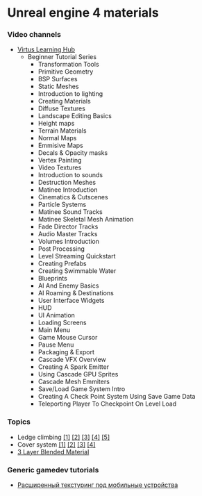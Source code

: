 # Unreal engine 4 materials

### Video channels

* [Virtus Learning Hub](https://www.youtube.com/user/VirtusEdu)  
    * Beginner Tutorial Series
        * Transformation Tools
        * Primitive Geometry
        * BSP Surfaces
        * Static Meshes
        * Introduction to lighting 
        * Creating Materials 
        * Diffuse Textures
        * Landscape Editing Basics 
        * Height maps
        * Terrain Materials
        * Normal Maps
        * Emmisive Maps
        * Decals & Opacity masks
        * Vertex Painting
        * Video Textures
        * Introduction to sounds
        * Destruction Meshes
        * Matinee Introduction
        * Cinematics & Cutscenes
        * Particle Systems
        * Matinee Sound Tracks
        * Matinee Skeletal Mesh Animation
        * Fade Director Tracks
        * Audio Master Tracks
        * Volumes Introduction
        * Post Processing
        * Level Streaming Quickstart
        * Creating Prefabs
        * Creating Swimmable Water
        * Blueprints
        * AI And Enemy Basics
        * AI Roaming & Destinations
        * User Interface Widgets
        * HUD
        * UI Animation
        * Loading Screens
        * Main Menu
        * Game Mouse Cursor
        * Pause Menu
        * Packaging & Export
        * Cascade VFX Overview
        * Creating A Spark Emitter
        * Using Cascade GPU Sprites
        * Cascade Mesh Emmiters
        * Save/Load Game System Intro
        * Creating A Check Point System Using Save Game Data
        * Teleporting Player To Checkpoint On Level Load

### Topics

* Ledge climbing [[1]](https://www.youtube.com/watch?v=4yjcwZLQqlE) [[2]](https://www.youtube.com/watch?v=H2xqW7lKkyw)
[[3]](https://www.youtube.com/watch?v=2vDjzr9EvUc) [[4]](https://www.youtube.com/watch?v=fLLKgc0LDqc)
[[5]](https://www.youtube.com/watch?v=ABgcv21uivU)
* Cover system [[1]](https://www.youtube.com/watch?v=TzL7YDEPej0) [[2]](https://www.youtube.com/watch?v=efKH9ugTzLM)
[[3]](https://www.youtube.com/watch?v=-oGDDIbvQ1c) [[4]](https://www.youtube.com/watch?v=wMRxw6aM45k)
* [3 Layer Blended Material](https://www.youtube.com/watch?v=w8ivZCiaepw) 

### Generic gamedev tutorials
* [Расширенный текстуринг под мобильные устройства](https://www.youtube.com/watch?v=BSdJfPFAX8s)
